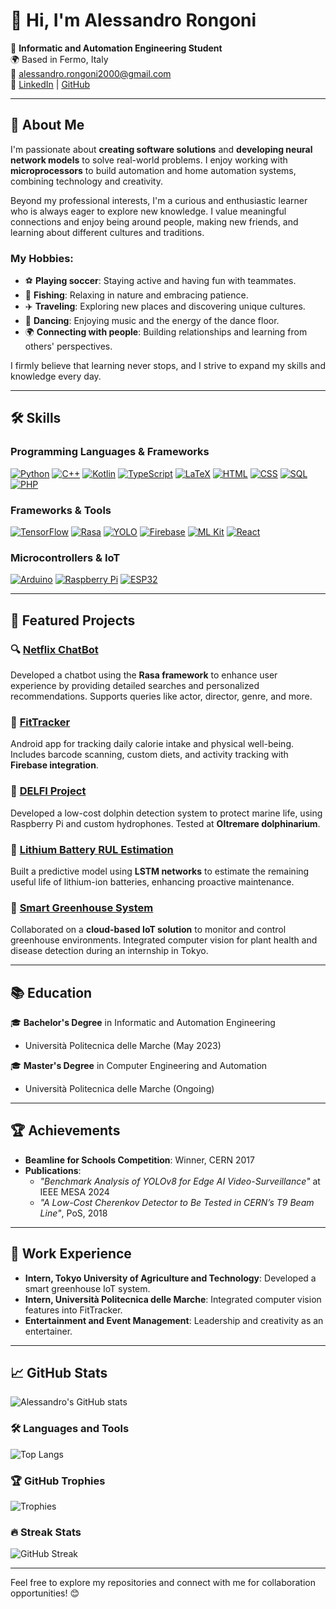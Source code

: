 # 👋 Hi, I'm Alessandro Rongoni

🚀 **Informatic and Automation Engineering Student**  
🌍 Based in Fermo, Italy  
📧 [alessandro.rongoni2000@gmail.com](mailto:alessandro.rongoni2000@gmail.com)  
🔗 [LinkedIn](https://linkedin.com/in/alessandro-rongoni) | [GitHub](https://github.com/AlessandroRongoni)

---

## 🚀 About Me
I'm passionate about **creating software solutions** and **developing neural network models** to solve real-world problems. I enjoy working with **microprocessors** to build automation and home automation systems, combining technology and creativity.

Beyond my professional interests, I'm a curious and enthusiastic learner who is always eager to explore new knowledge. I value meaningful connections and enjoy being around people, making new friends, and learning about different cultures and traditions.  

### My Hobbies:
- ⚽ **Playing soccer**: Staying active and having fun with teammates.
- 🎣 **Fishing**: Relaxing in nature and embracing patience.
- ✈️ **Traveling**: Exploring new places and discovering unique cultures.
- 💃 **Dancing**: Enjoying music and the energy of the dance floor.
- 🌍 **Connecting with people**: Building relationships and learning from others' perspectives.

I firmly believe that learning never stops, and I strive to expand my skills and knowledge every day.

---

## 🛠️ Skills

### Programming Languages & Frameworks
[![Python](https://img.shields.io/badge/-Python-3776AB?style=flat-square&logo=python&logoColor=white)](https://www.python.org)
[![C++](https://img.shields.io/badge/-C++-00599C?style=flat-square&logo=cplusplus&logoColor=white)](https://isocpp.org)
[![Kotlin](https://img.shields.io/badge/-Kotlin-0095D5?style=flat-square&logo=kotlin&logoColor=white)](https://kotlinlang.org)
[![TypeScript](https://img.shields.io/badge/-TypeScript-007ACC?style=flat-square&logo=typescript&logoColor=white)](https://www.typescriptlang.org)
[![LaTeX](https://img.shields.io/badge/-LaTeX-008080?style=flat-square&logo=latex&logoColor=white)](https://www.latex-project.org)
[![HTML](https://img.shields.io/badge/-HTML-E34F26?style=flat-square&logo=html5&logoColor=white)](https://developer.mozilla.org/en-US/docs/Web/HTML)
[![CSS](https://img.shields.io/badge/-CSS-1572B6?style=flat-square&logo=css3&logoColor=white)](https://developer.mozilla.org/en-US/docs/Web/CSS)
[![SQL](https://img.shields.io/badge/-SQL-4479A1?style=flat-square&logo=postgresql&logoColor=white)](https://www.postgresql.org)
[![PHP](https://img.shields.io/badge/-PHP-777BB4?style=flat-square&logo=php&logoColor=white)](https://www.php.net)

### Frameworks & Tools
[![TensorFlow](https://img.shields.io/badge/-TensorFlow-FF6F00?style=flat-square&logo=tensorflow&logoColor=white)](https://www.tensorflow.org)
[![Rasa](https://img.shields.io/badge/-Rasa-5A9BD5?style=flat-square&logo=rasa&logoColor=white)](https://rasa.com)
[![YOLO](https://img.shields.io/badge/-YOLO-FF9E0F?style=flat-square&logo=yolo&logoColor=black)](https://github.com/ultralytics/yolov5)
[![Firebase](https://img.shields.io/badge/-Firebase-FFCA28?style=flat-square&logo=firebase&logoColor=black)](https://firebase.google.com)
[![ML Kit](https://img.shields.io/badge/-ML%20Kit-4285F4?style=flat-square&logo=google&logoColor=white)](https://developers.google.com/ml-kit)
[![React](https://img.shields.io/badge/-React-61DAFB?style=flat-square&logo=react&logoColor=black)](https://reactjs.org)

### Microcontrollers & IoT
[![Arduino](https://img.shields.io/badge/-Arduino-00979D?style=flat-square&logo=arduino&logoColor=white)](https://www.arduino.cc)
[![Raspberry Pi](https://img.shields.io/badge/-Raspberry%20Pi-A22846?style=flat-square&logo=raspberrypi&logoColor=white)](https://www.raspberrypi.org)
[![ESP32](https://img.shields.io/badge/-ESP32-323330?style=flat-square&logo=espressif&logoColor=white)](https://www.espressif.com/en/products/socs/esp32)

---

## 🌟 Featured Projects

### 🔍 [Netflix ChatBot](https://github.com/AlessandroRongoni/Chat_Bot)
Developed a chatbot using the **Rasa framework** to enhance user experience by providing detailed searches and personalized recommendations. Supports queries like actor, director, genre, and more.

### 📱 [FitTracker](https://github.com/FedePreto/Progetto_Programmazione_Mobile)
Android app for tracking daily calorie intake and physical well-being. Includes barcode scanning, custom diets, and activity tracking with **Firebase integration**.

### 🐬 [DELFI Project](https://github.com/LabMACS/1_Delfi_DiNardo_DeMarco)
Developed a low-cost dolphin detection system to protect marine life, using Raspberry Pi and custom hydrophones. Tested at **Oltremare dolphinarium**.

### 🔋 [Lithium Battery RUL Estimation](https://github.com/LorenzoLongarini/RUL-estimation-of-lithium-batteries)
Built a predictive model using **LSTM networks** to estimate the remaining useful life of lithium-ion batteries, enhancing proactive maintenance.

### 🌾 [Smart Greenhouse System](#)
Collaborated on a **cloud-based IoT solution** to monitor and control greenhouse environments. Integrated computer vision for plant health and disease detection during an internship in Tokyo.

---

## 📚 Education

🎓 **Bachelor's Degree** in Informatic and Automation Engineering  
- Università Politecnica delle Marche (May 2023)

🎓 **Master's Degree** in Computer Engineering and Automation  
- Università Politecnica delle Marche (Ongoing)

---

## 🏆 Achievements

- **Beamline for Schools Competition**: Winner, CERN 2017  
- **Publications**:
  - *"Benchmark Analysis of YOLOv8 for Edge AI Video-Surveillance"* at IEEE MESA 2024  
  - *"A Low-Cost Cherenkov Detector to Be Tested in CERN’s T9 Beam Line"*, PoS, 2018

---

## 💼 Work Experience

- **Intern, Tokyo University of Agriculture and Technology**: Developed a smart greenhouse IoT system.  
- **Intern, Università Politecnica delle Marche**: Integrated computer vision features into FitTracker.  
- **Entertainment and Event Management**: Leadership and creativity as an entertainer.

---

## 📈 GitHub Stats

![Alessandro's GitHub stats](https://github-readme-stats.vercel.app/api?username=AlessandroRongoni&show_icons=true&theme=radical)

### 🛠️ Languages and Tools

![Top Langs](https://github-readme-stats.vercel.app/api/top-langs/?username=AlessandroRongoni&layout=compact&theme=radical)

### 🏆 GitHub Trophies

![Trophies](https://github-profile-trophy.vercel.app/?username=AlessandroRongoni&theme=radical&no-frame=true&row=1&column=6)

### 🔥 Streak Stats

![GitHub Streak](https://github-readme-streak-stats.herokuapp.com/?user=AlessandroRongoni&theme=radical&cache_seconds=86400)

---

Feel free to explore my repositories and connect with me for collaboration opportunities! 😊
